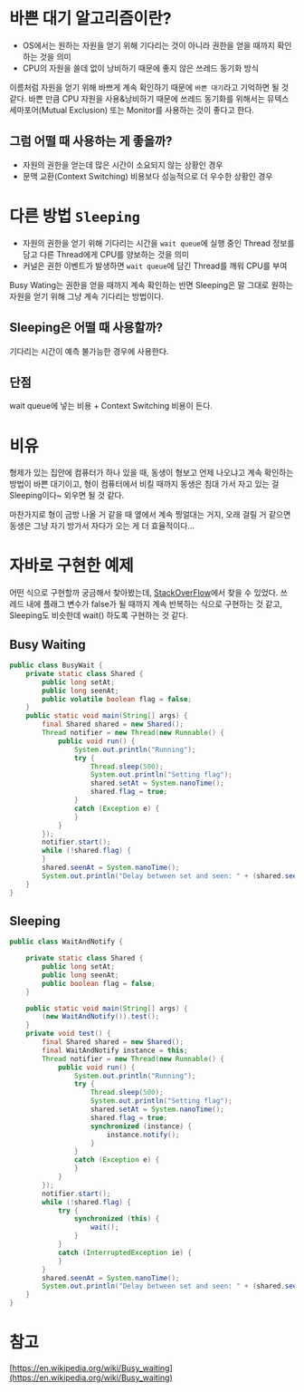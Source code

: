 # 바쁜 대기 알고리즘이란?

- OS에서는 원하는 자원을 얻기 위해 기다리는 것이 아니라 권한을 얻을 때까지 확인하는 것을 의미
- CPU의 자원을 쓸데 없이 낭비하기 때문에 좋지 않은 쓰레드 동기화 방식

이름처럼 자원을 얻기 위해 바쁘게 계속 확인하기 때문에 `바쁜 대기`라고 기억하면 될 것 같다. 바쁜 만큼 CPU 자원을 사용&낭비하기 때문에 쓰레드 동기화를 위해서는 뮤텍스 세마포어(Mutual Exclusion) 또는 Monitor를 사용하는 것이 좋다고 한다.

## 그럼 어떨 때 사용하는 게 좋을까?

- 자원의 권한을 얻는데 많은 시간이 소요되지 않는 상황인 경우
- 문맥 교환(Context Switching) 비용보다 성능적으로 더 우수한 상황인 경우

# 다른 방법 `Sleeping`

- 자원의 권한을 얻기 위해 기다리는 시간을 `wait queue`에 실행 중인 Thread 정보를 담고 다른 Thread에게 CPU를 양보하는 것을 의미
- 커널은 권한 이벤트가 발생하면 `wait queue`에 담긴 Thread를 깨워 CPU를 부여

Busy Wating는 권한을 얻을 때까지 계속 확인하는 반면 Sleeping은 말 그대로 원하는 자원을 얻기 위해 그냥 계속 기다리는 방법이다.

## Sleeping은 어떨 때 사용할까?

기다리는 시간이 예측 불가능한 경우에 사용한다.

## 단점

wait queue에 넣는 비용 + Context Switching 비용이 든다.

# 비유

형제가 있는 집안에 컴퓨터가 하나 있을 때, 동생이 형보고 언제 나오냐고 계속 확인하는 방법이 바쁜 대기이고, 형이 컴퓨터에서 비킬 때까지 동생은 침대 가서 자고 있는 걸 Sleeping이다~ 외우면 될 것 같다.

마찬가지로 형이 금방 나올 거 같을 때 옆에서 계속 찡얼대는 거지, 오래 걸릴 거 같으면 동생은 그냥 자기 방가서 자다가 오는 게 더 효율적이다...

# 자바로 구현한 예제

어떤 식으로 구현할까 궁금해서 찾아봤는데, [StackOverFlow](https://stackoverflow.com/questions/24948791/what-is-fast-wait-notify-or-busy-wait-in-java)에서 찾을 수 있었다. 쓰레드 내에 플래그 변수가 false가 될 때까지 계속 반복하는 식으로 구현하는 것 같고, Sleeping도 비슷한데 wait() 하도록 구현하는 것 같다.

## Busy Waiting

```java
public class BusyWait {
    private static class Shared {
        public long setAt;
        public long seenAt;
        public volatile boolean flag = false;
    }
    public static void main(String[] args) {
        final Shared shared = new Shared();
        Thread notifier = new Thread(new Runnable() {
            public void run() {
                System.out.println("Running");
                try {
                    Thread.sleep(500);
                    System.out.println("Setting flag");
                    shared.setAt = System.nanoTime();
                    shared.flag = true;
                }
                catch (Exception e) {
                }
            }
        });
        notifier.start();
        while (!shared.flag) {
        }
        shared.seenAt = System.nanoTime();
        System.out.println("Delay between set and seen: " + (shared.seenAt - shared.setAt));
    }
}
```

## Sleeping

```java
public class WaitAndNotify {

    private static class Shared {
        public long setAt;
        public long seenAt;
        public boolean flag = false;
    }

    public static void main(String[] args) {
        (new WaitAndNotify()).test();
    }
    private void test() {
        final Shared shared = new Shared();
        final WaitAndNotify instance = this;
        Thread notifier = new Thread(new Runnable() {
            public void run() {
                System.out.println("Running");
                try {
                    Thread.sleep(500);
                    System.out.println("Setting flag");
                    shared.setAt = System.nanoTime();
                    shared.flag = true;
                    synchronized (instance) {
                        instance.notify();
                    }
                }
                catch (Exception e) {
                }
            }
        });
        notifier.start();
        while (!shared.flag) {
            try {
                synchronized (this) {
                    wait();
                }
            }
            catch (InterruptedException ie) {
            }
        }
        shared.seenAt = System.nanoTime();
        System.out.println("Delay between set and seen: " + (shared.seenAt - shared.setAt));
    }
}
```

# 참고

[https://en.wikipedia.org/wiki/Busy_waiting](https://en.wikipedia.org/wiki/Busy_waiting)
